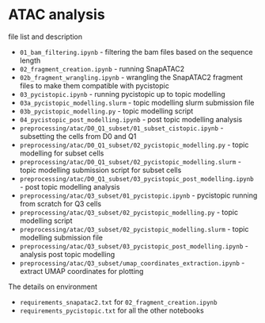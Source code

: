 # ATAC analysis

file list and description 


- `01_bam_filtering.ipynb` - filtering the bam files based on the sequence length <br>
- `02_fragment_creation.ipynb` - running SnapATAC2 <br>
- `02b_fragment_wrangling.ipynb` - wrangling the SnapATAC2 fragment files to make them compatible with pycistopic <br>
- `03_pycistopic.ipynb` - running pycistopic up to topic modelling  <br>
- `03a_pycistopic_modelling.slurm` - topic modelling slurm submission file <br>
- `03b_pycistopic_modelling.py` - topic modelling script <br>
- `04_pycistopic_post_modelling.ipynb` - post topic modelling analysis <br>
- `preprocessing/atac/D0_Q1_subset/01_subset_cistopic.ipynb` - subsetting the cells from D0 and Q1 <br>
- `preprocessing/atac/D0_Q1_subset/02_pycistopic_modelling.py` - topic modelling for subset cells <br>
- `preprocessing/atac/D0_Q1_subset/02_pycistopic_modelling.slurm` - topic modelling submission script for subset cells <br>
- `preprocessing/atac/D0_Q1_subset/03_pycistopic_post_modelling.ipynb` - post topic modelling analysis <br>
- `preprocessing/atac/Q3_subset/01_pycistopic.ipynb` - pycistopic running from scratch for Q3 cells <br>
- `preprocessing/atac/Q3_subset/02_pycistopic_modelling.py` - topic modelling script <br>
- `preprocessing/atac/Q3_subset/02_pycistopic_modelling.slurm` - topic modelling submission file <br>
- `preprocessing/atac/Q3_subset/03_pycistopic_post_modelling.ipynb` - analysis post topic modelling <br>
- `preprocessing/atac/Q3_subset/umap_coordinates_extraction.ipynb` - extract UMAP coordinates for plotting <br>

The details on environment
- `requirements_snapatac2.txt` for `02_fragment_creation.ipynb`
- `requirements_pycistopic.txt` for all the other notebooks
